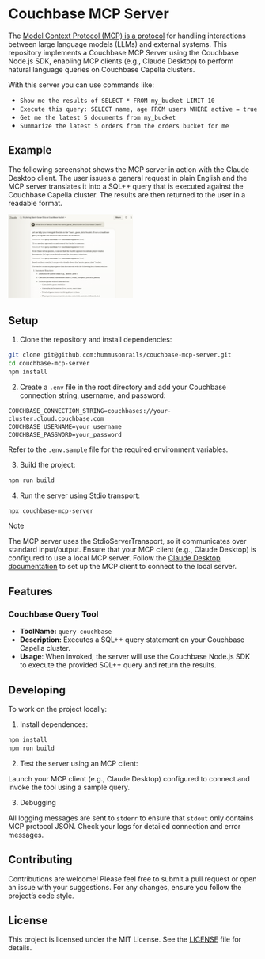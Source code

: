 # Couchbase MCP Server

The [Model Context Protocol (MCP) is a protocol](https://modelcontextprotocol.io/introduction) for handling interactions between large language models (LLMs) and external systems. This repository implements a Couchbase MCP Server using the Couchbase Node.js SDK, enabling MCP clients (e.g., Claude Desktop) to perform natural language queries on Couchbase Capella clusters.

With this server you can use commands like:

* `Show me the results of SELECT * FROM my_bucket LIMIT 10`
* `Execute this query: SELECT name, age FROM users WHERE active = true`
* `Get me the latest 5 documents from my_bucket`
* `Summarize the latest 5 orders from the orders bucket for me`

## Example

The following screenshot shows the MCP server in action with the Claude Desktop client. The user issues a general request in plain English and the MCP server translates it into a SQL++ query that is executed against the Couchbase Capella cluster. The results are then returned to the user in a readable format.

<p>
    <img src="claude_screenshot.png" alt="Example Screenshot of the MCP server working in Claude" width="50%">
</p>

## Setup

1. Clone the repository and install dependencies:

```bash
git clone git@github.com:hummusonrails/couchbase-mcp-server.git
cd couchbase-mcp-server
npm install
```

2. Create a `.env` file in the root directory and add your Couchbase connection string, username, and password:

```env
COUCHBASE_CONNECTION_STRING=couchbases://your-cluster.cloud.couchbase.com
COUCHBASE_USERNAME=your_username
COUCHBASE_PASSWORD=your_password
```

Refer to the `.env.sample` file for the required environment variables.

3. Build the project:

```bash
npm run build
```

4. Run the server using Stdio transport:

```bash
npx couchbase-mcp-server
```
> [!NOTE]
> The MCP server uses the StdioServerTransport, so it communicates over standard input/output. Ensure that your MCP client (e.g., Claude Desktop) is configured to use a local MCP server.
> Follow the [Claude Desktop documentation](https://modelcontextprotocol.io/quickstart/user) to set up the MCP client to connect to the local server.

## Features

### Couchbase Query Tool

* **ToolName:** `query-couchbase`
* **Description:** Executes a SQL++ query statement on your Couchbase Capella cluster.
* **Usage**: When invoked, the server will use the Couchbase Node.js SDK to execute the provided SQL++ query and return the results.

## Developing

To work on the project locally:

1. Install dependences:

```bash
npm install
npm run build
```

2. Test the server using an MCP client:

Launch your MCP client (e.g., Claude Desktop) configured to connect and invoke the tool using a sample query.

3. Debugging

All logging messages are sent to `stderr` to ensure that `stdout` only contains MCP protocol JSON. Check your logs for detailed connection and error messages.

## Contributing

Contributions are welcome! Please feel free to submit a pull request or open an issue with your suggestions. For any changes, ensure you follow the project’s code style.

## License

This project is licensed under the MIT License. See the [LICENSE](LICENSE) file for details.
